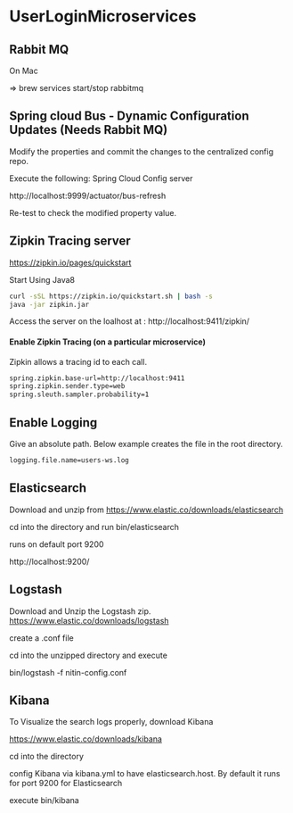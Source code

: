 # UserLoginMicroservices


## Rabbit MQ

On Mac

⇒  brew services start/stop rabbitmq

## Spring cloud Bus - Dynamic Configuration Updates (Needs Rabbit MQ)

Modify the properties and commit the changes to the centralized config repo.

Execute the following: Spring Cloud Config server

http://localhost:9999/actuator/bus-refresh

Re-test to check the modified property value.


## Zipkin Tracing server

https://zipkin.io/pages/quickstart

Start Using Java8

```sh
curl -sSL https://zipkin.io/quickstart.sh | bash -s
java -jar zipkin.jar
```

Access the server on the loalhost at : http://localhost:9411/zipkin/

#### Enable Zipkin Tracing (on a particular microservice)

Zipkin allows a tracing id to each call.

```sh
spring.zipkin.base-url=http://localhost:9411
spring.zipkin.sender.type=web
spring.sleuth.sampler.probability=1
```

## Enable Logging

Give an absolute path. Below example creates the file in the root directory.

```sh
logging.file.name=users-ws.log
```

## Elasticsearch

Download and unzip from https://www.elastic.co/downloads/elasticsearch

cd into the directory and run bin/elasticsearch

runs on default port 9200

http://localhost:9200/

## Logstash

Download and Unzip the Logstash zip. https://www.elastic.co/downloads/logstash

create a .conf file

cd into the unzipped directory and execute 

bin/logstash -f nitin-config.conf

## Kibana

To Visualize the search logs properly, download Kibana

https://www.elastic.co/downloads/kibana

cd into the directory

config Kibana via kibana.yml to have elasticsearch.host. By default it runs for port 9200 for Elasticsearch

execute bin/kibana
